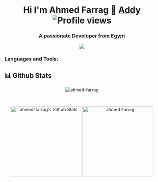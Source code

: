 ## <h1 align="center"> Hi I'm Ahmed Farrag 👋 [Addy][website]  ![Profile views](https://gpvc.arturio.dev/ahmed-farrag) </h1>
<h3 align="center">A passionate Developer from Egypt</h3>

<p align="center">
    <a href="https://www.linkedin.com/in/ahmed-farrag-110a36202/"><img src="https://img.shields.io/badge/linkedin-%230177B5?style=flat&logo=linkedin&logoColor=white"/></a>


<h3 align="left">Languages and Tools:</h3>

    
## 📊 Github Stats
<p align="center"><img src="https://github-readme-streak-stats.herokuapp.com/?user=ahmed-farrag&theme=tokyonight_duo" alt="ahmed-farrag" /></p>
  <br/>
  <p align="center">
    <a href="https://github.com/anuraghazra/github-readme-stats">
	    <img alt="ahmed-farrag's Github Stats" src="https://github-readme-stats.vercel.app/api?username=ahmed-farrag&show_icons=true&count_private=true&locale=en&theme=tokyonight&layout=compact" height="230px"/></a>
	  <img src="https://github-readme-stats.vercel.app/api/top-langs?username=ahmed-farrag&langs_count=10&show_icons=true&locale=en&theme=tokyonight" alt="ahmed-farrag" height="230px"/>
<br/>
     
<!-- <table width="100%">
  <tr>
    <td width="60%">
      <p>&nbsp;<img align="center" src="https://github-readme-stats.vercel.app/api?username=ahmed-farrag&show_icons=true&hide_border=true&count_private=true" alt="#em" /></p>
    </td>
    <td width="40%">
      <p><img align="center" src="https://github-readme-stats.vercel.app/api/top-langs/?username=ahmed-farrag&layout=compact&show_icons=true&hide_border=true" alt="#em" /></p>
    </td>
  </tr>
</table>     -->
    


[website]: https://ahmedfarrag.vercel.app/

    
    
    
<!--     
**Ahmed-Farrag/ahmed-farrag** is a ✨ _special_ ✨ repository because its `README.md` (this file) appears on your GitHub profile.

Here are some ideas to get you started:

- 🔭 I’m currently working on ...
- 🌱 I’m currently learning ...
- 👯 I’m looking to collaborate on ...
- 🤔 I’m looking for help with ...
- 💬 Ask me about ...
- 📫 How to reach me: ...
- 😄 Pronouns: ...
- ⚡ Fun fact: ...
 -->

